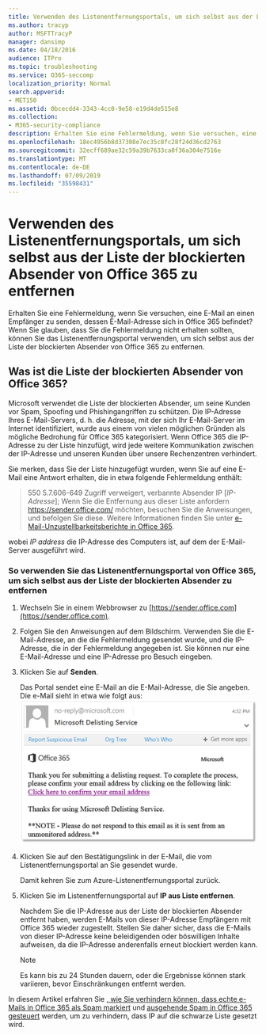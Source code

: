 ```yaml
---
title: Verwenden des Listenentfernungsportals, um sich selbst aus der Liste der blockierten Absender von Office 365 zu entfernen
ms.author: tracyp
author: MSFTTracyP
manager: dansimp
ms.date: 04/18/2016
audience: ITPro
ms.topic: troubleshooting
ms.service: O365-seccomp
localization_priority: Normal
search.appverid:
- MET150
ms.assetid: 0bcecdd4-3343-4cc0-9e58-e19d4de515e8
ms.collection:
- M365-security-compliance
description: Erhalten Sie eine Fehlermeldung, wenn Sie versuchen, eine E-Mail an einen Empfänger zu senden, dessen E-Mail-Adresse sich in Office 365 befindet? Wenn Sie glauben, dass Sie die Fehlermeldung nicht erhalten sollten, können Sie das Listenentfernungsportal verwenden, um sich selbst aus der Liste der blockierten Absender von Office 365 zu entfernen.
ms.openlocfilehash: 18ec4956b8d37308e7ec35c8fc28f24d36cd2763
ms.sourcegitcommit: 32ecff689ae32c59a39b7633ca0f36a304e7516e
ms.translationtype: MT
ms.contentlocale: de-DE
ms.lasthandoff: 07/09/2019
ms.locfileid: "35598431"
---
```

# <a name="use-the-delist-portal-to-remove-yourself-from-the-office-365-blocked-senders-list"></a>Verwenden des Listenentfernungsportals, um sich selbst aus der Liste der blockierten Absender von Office 365 zu entfernen

Erhalten Sie eine Fehlermeldung, wenn Sie versuchen, eine E-Mail an einen Empfänger zu senden, dessen E-Mail-Adresse sich in Office 365 befindet? Wenn Sie glauben, dass Sie die Fehlermeldung nicht erhalten sollten, können Sie das Listenentfernungsportal verwenden, um sich selbst aus der Liste der blockierten Absender von Office 365 zu entfernen.
  
## <a name="what-is-the-office-365-blocked-senders-list"></a>Was ist die Liste der blockierten Absender von Office 365?

Microsoft verwendet die Liste der blockierten Absender, um seine Kunden vor Spam, Spoofing und Phishingangriffen zu schützen. Die IP-Adresse Ihres E-Mail-Servers, d. h. die Adresse, mit der sich Ihr E-Mail-Server im Internet identifiziert, wurde aus einem von vielen möglichen Gründen als mögliche Bedrohung für Office 365 kategorisiert. Wenn Office 365 die IP-Adresse zu der Liste hinzufügt, wird jede weitere Kommunikation zwischen der IP-Adresse und unseren Kunden über unsere Rechenzentren verhindert.
  
Sie merken, dass Sie der Liste hinzugefügt wurden, wenn Sie auf eine E-Mail eine Antwort erhalten, die in etwa folgende Fehlermeldung enthält:
  
> 550 5.7.606-649 Zugriff verweigert, verbannte Absender IP [_IP-Adresse_]; Wenn Sie die Entfernung aus dieser Liste anfordern https://sender.office.com/ möchten, besuchen Sie die Anweisungen, und befolgen Sie diese. Weitere Informationen finden Sie unter [e-Mail-Unzustellbarkeitsberichte in Office 365](http://go.microsoft.com/fwlink/?LinkID=526653).
  
wobei  _IP address_ die IP-Adresse des Computers ist, auf dem der E-Mail-Server ausgeführt wird. 
  
### <a name="to-use-the-office-365-delist-portal-to-remove-yourself-from-the-blocked-senders-list"></a>So verwenden Sie das Listenentfernungsportal von Office 365, um sich selbst aus der Liste der blockierten Absender zu entfernen

1. Wechseln Sie in einem Webbrowser zu [https://sender.office.com](https://sender.office.com).
    
2. Folgen Sie den Anweisungen auf dem Bildschirm. Verwenden Sie die E-Mail-Adresse, an die die Fehlermeldung gesendet wurde, und die IP-Adresse, die in der Fehlermeldung angegeben ist. Sie können nur eine E-Mail-Adresse und eine IP-Adresse pro Besuch eingeben.
    
3. Klicken Sie auf **Senden**.
    
    Das Portal sendet eine E-Mail an die E-Mail-Adresse, die Sie angeben. Die e-Mail sieht in etwa wie folgt aus: ![Screenshot der empfangenen e-Mail, wenn Sie eine Anforderung über das Delist-Portal senden](media/bf13e4f7-f68c-4e46-baa7-b6ab4cfc13f3.png)
  
4. Klicken Sie auf den Bestätigungslink in der E-Mail, die vom Listenentfernungsportal an Sie gesendet wurde.
    
    Damit kehren Sie zum Azure-Listenentfernungsportal zurück.
    
5. Klicken Sie im Listenentfernungsportal auf **IP aus Liste entfernen**.
    
    Nachdem Sie die IP-Adresse aus der Liste der blockierten Absender entfernt haben, werden E-Mails von dieser IP-Adresse Empfängern mit Office 365 wieder zugestellt. Stellen Sie daher sicher, dass die E-Mails von dieser IP-Adresse keine beleidigenden oder böswilligen Inhalte aufweisen, da die IP-Adresse anderenfalls erneut blockiert werden kann.
    
    > [!NOTE]
    > Es kann bis zu 24 Stunden dauern, oder die Ergebnisse können stark variieren, bevor Einschränkungen entfernt werden.
    
In diesem Artikel erfahren Sie [, wie Sie verhindern können, dass echte e-Mails in Office 365 als Spam markiert](prevent-email-from-being-marked-as-spam.md ) und [ausgehende Spam in Office 365 gesteuert](outbound-spam-controls.md) werden, um zu verhindern, dass IP auf die schwarze Liste gesetzt wird.

